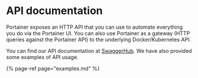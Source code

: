 # API documentation

Portainer exposes an HTTP API that you can use to automate everything you do via the Portainer UI. You can also use Portainer as a gateway \(HTTP queries against the Portainer API\) to the underlying Docker/Kubernetes API.

You can find our API documentation at [SwaggerHub](https://app.swaggerhub.com/apis/portainer/portainer-ee/2.7.0). We have also provided some examples of API usage.

{% page-ref page="examples.md" %}



